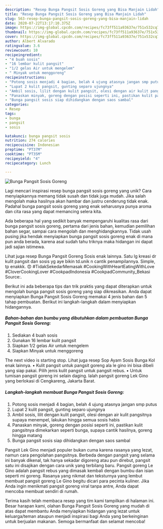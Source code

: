 ```yaml
---
description: "Resep Bunga Pangsit Sosis Goreng yang Bisa Manjain Lidah"
title: "Resep Bunga Pangsit Sosis Goreng yang Bisa Manjain Lidah"
slug: 563-resep-bunga-pangsit-sosis-goreng-yang-bisa-manjain-lidah
date: 2020-07-22T13:17:10.375Z
image: https://img-global.cpcdn.com/recipes/fc73ff511a93637e/751x532cq70/bunga-pangsit-sosis-goreng-foto-resep-utama.jpg
thumbnail: https://img-global.cpcdn.com/recipes/fc73ff511a93637e/751x532cq70/bunga-pangsit-sosis-goreng-foto-resep-utama.jpg
cover: https://img-global.cpcdn.com/recipes/fc73ff511a93637e/751x532cq70/bunga-pangsit-sosis-goreng-foto-resep-utama.jpg
author: Albert Alvarado
ratingvalue: 3.6
reviewcount: 10
recipeingredient:
- "4 buah sosis"
- "16 lembar kulit pangsit"
- "1/2 gelas Air untuk mengelem"
- " Minyak untuk menggoreng"
recipeinstructions:
- "Potong sosis menjadi 4 bagian, belah 4 ujung atasnya jangan smp putus"
- "Lupat 2 kulit pangsit, gunting separo ujungnya"
- "Ambil sosis, lilit dengan kulit pangsit, olesi dengan air kulit pangsitnya supaya menempel, lakukan hingga semua sosis habis"
- "Panaskan minyak, goreng dengan posisi seperti ini, pastikan kulit pangsitnya dimekarkan seperti bunga, supaya cantik hasilnya, goreng hingga matang"
- "Bunga pangsit sosis siap dihidangkan dengan saos sambal"
categories:
- Resep
tags:
- bunga
- pangsit
- sosis

katakunci: bunga pangsit sosis 
nutrition: 274 calories
recipecuisine: Indonesian
preptime: "PT37M"
cooktime: "PT35M"
recipeyield: "4"
recipecategory: Lunch

---
```



![Bunga Pangsit Sosis Goreng](https://img-global.cpcdn.com/recipes/fc73ff511a93637e/751x532cq70/bunga-pangsit-sosis-goreng-foto-resep-utama.jpg)

Lagi mencari inspirasi resep bunga pangsit sosis goreng yang unik? Cara menyiapkannya memang tidak susah dan tidak juga mudah. Jika salah mengolah maka hasilnya akan hambar dan justru cenderung tidak enak. Padahal bunga pangsit sosis goreng yang enak seharusnya punya aroma dan cita rasa yang dapat memancing selera kita.

Ada beberapa hal yang sedikit banyak mempengaruhi kualitas rasa dari bunga pangsit sosis goreng, pertama dari jenis bahan, kemudian pemilihan bahan segar, sampai cara mengolah dan menghidangkannya. Tidak usah pusing jika hendak menyiapkan bunga pangsit sosis goreng enak di mana pun anda berada, karena asal sudah tahu triknya maka hidangan ini dapat jadi sajian istimewa.

Lihat juga resep Bunga Pangsit Goreng Sosis enak lainnya. Satu lg kreasi dr kulit pangsit dan sosis yg aye bikin td.unik n cantik penampilannya. Simple, tp enakkk. 😍 #TidakSekedarMemasak #CookingWithHeartEatingWithLove #CloverCookingLover #CookpadIndonesia #CookpadCommunity_Bekasi Source:.


Berikut ini ada beberapa tips dan trik praktis yang dapat diterapkan untuk mengolah bunga pangsit sosis goreng yang siap dikreasikan. Anda dapat menyiapkan Bunga Pangsit Sosis Goreng memakai 4 jenis bahan dan 5 tahap pembuatan. Berikut ini langkah-langkah dalam menyiapkan hidangannya.

<!--inarticleads1-->

##### Bahan-bahan dan bumbu yang dibutuhkan dalam pembuatan Bunga Pangsit Sosis Goreng:

1. Sediakan 4 buah sosis
1. Gunakan 16 lembar kulit pangsit
1. Siapkan 1/2 gelas Air untuk mengelem
1. Siapkan  Minyak untuk menggoreng


The next video is starting stop. Lihat juga resep Sop Ayam Sosis Bunga Kol enak lainnya. • Kulit pangsit untuk pangsit goreng ala le gino ini bisa dibeli yang siap pakai. Pilih jenis kulit pangsit untuk pangsit rebus. • Untuk tumisan pangsit goreng ini selain daging. Ialah pangsit goreng Lek Gino yang berlokasi di Cengkareng, Jakarta Barat. 

<!--inarticleads2-->

##### Langkah-langkah membuat Bunga Pangsit Sosis Goreng:

1. Potong sosis menjadi 4 bagian, belah 4 ujung atasnya jangan smp putus
1. Lupat 2 kulit pangsit, gunting separo ujungnya
1. Ambil sosis, lilit dengan kulit pangsit, olesi dengan air kulit pangsitnya supaya menempel, lakukan hingga semua sosis habis
1. Panaskan minyak, goreng dengan posisi seperti ini, pastikan kulit pangsitnya dimekarkan seperti bunga, supaya cantik hasilnya, goreng hingga matang
1. Bunga pangsit sosis siap dihidangkan dengan saos sambal


Pangsit Lek Gino menjadi populer bukan cuma karena rasanya yang lezat, namun cara pengolahan pangsitnya. Berbeda dengan pangsit yang selama ini banyak dikenal, tak hanya sekadar digoreng atau pun direbut, pangsit satu ini disajikan dengan cara unik yang terbilang baru. Pangsit goreng Le Gino adalah pangsit rebus yang dimasak kembali dengan bumbu dan isian seperti mi goreng. Rasanya yang nikmat dan teksturnya yang lembut membuat pangsit goreng Le Gino begitu dicari para pecinta kuliner. Jika Anda ingin menikmati pangsit goreng viral tanpa antre, Anda dapat mencoba membuat sendiri di rumah. 

Terima kasih telah membaca resep yang tim kami tampilkan di halaman ini. Besar harapan kami, olahan Bunga Pangsit Sosis Goreng yang mudah di atas dapat membantu Anda menyiapkan hidangan yang lezat untuk keluarga/teman ataupun menjadi inspirasi bagi Anda yang berkeinginan untuk berjualan makanan. Semoga bermanfaat dan selamat mencoba!

